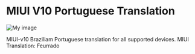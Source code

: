 # MIUI V10 Portuguese Translation

![My image](https://i.imgur.com/s5PsCYM.png)

MIUI-v10 Braziliam Portuguese translation for all supported devices. MIUI Translation: Feurrado
